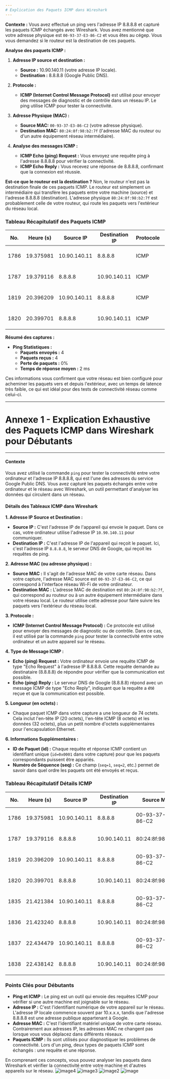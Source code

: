 ```yaml
---
# Explication des Paquets ICMP dans Wireshark
---
```


**Contexte :**
Vous avez effectué un ping vers l'adresse IP 8.8.8.8 et capturé les paquets ICMP échangés avec Wireshark. Vous avez mentionné que votre adresse physique est `00-93-37-E3-86-C2` et vous êtes au cégep. Vous vous demandez si le routeur est la destination de ces paquets.

**Analyse des paquets ICMP :**

1. **Adresse IP source et destination :**
   - **Source :** 10.90.140.11 (votre adresse IP locale).
   - **Destination :** 8.8.8.8 (Google Public DNS).

2. **Protocole :** 
   - **ICMP (Internet Control Message Protocol)** est utilisé pour envoyer des messages de diagnostic et de contrôle dans un réseau IP. Le ping utilise ICMP pour tester la connectivité.

3. **Adresse Physique (MAC) :**
   - **Source MAC:** `00-93-37-E3-86-C2` (votre adresse physique).
   - **Destination MAC:** `80:24:8f:98:b2:7f` (l'adresse MAC du routeur ou d'un autre équipement réseau intermédiaire).

4. **Analyse des messages ICMP :**
   - **ICMP Echo (ping) Request :** Vous envoyez une requête ping à l'adresse 8.8.8.8 pour vérifier la connectivité.
   - **ICMP Echo Reply :** Vous recevez une réponse de 8.8.8.8, confirmant que la connexion est réussie.

**Est-ce que le routeur est la destination ?**
Non, le routeur n'est pas la destination finale de ces paquets ICMP. Le routeur est simplement un intermédiaire qui transfère les paquets entre votre machine (source) et l'adresse 8.8.8.8 (destination). L'adresse physique `80:24:8f:98:b2:7f` est probablement celle de votre routeur, qui route les paquets vers l'extérieur du réseau local.

### Tableau Récapitulatif des Paquets ICMP

| **No.** | **Heure (s)** | **Source IP** | **Destination IP** | **Protocole** | **Type**            | **Longueur (octets)** | **Infos**                      |
|---------|---------------|---------------|--------------------|---------------|---------------------|------------------------|---------------------------------|
| 1786    | 19.375981      | 10.90.140.11  | 8.8.8.8            | ICMP          | Echo (ping) Request | 74                     | id=0x0001, seq=1                |
| 1787    | 19.379116      | 8.8.8.8       | 10.90.140.11       | ICMP          | Echo (ping) Reply   | 74                     | id=0x0001, seq=1                |
| 1819    | 20.396209      | 10.90.140.11  | 8.8.8.8            | ICMP          | Echo (ping) Request | 74                     | id=0x0001, seq=2                |
| 1820    | 20.399701      | 8.8.8.8       | 10.90.140.11       | ICMP          | Echo (ping) Reply   | 74                     | id=0x0001, seq=2                |

**Résumé des captures :**
- **Ping Statistiques :**
  - **Paquets envoyés :** 4
  - **Paquets reçus :** 4
  - **Perte de paquets :** 0%
  - **Temps de réponse moyen :** 2 ms

Ces informations vous confirment que votre réseau est bien configuré pour acheminer les paquets vers et depuis l'extérieur, avec un temps de latence très faible, ce qui est idéal pour des tests de connectivité réseau comme celui-ci.

---
# Annexe 1 - Explication Exhaustive des Paquets ICMP dans Wireshark pour Débutants
---

#### Contexte
Vous avez utilisé la commande `ping` pour tester la connectivité entre votre ordinateur et l'adresse IP 8.8.8.8, qui est l'une des adresses du service Google Public DNS. Vous avez capturé les paquets échangés entre votre ordinateur et le réseau avec Wireshark, un outil permettant d'analyser les données qui circulent dans un réseau.

#### Détails des Tableaux ICMP dans Wireshark

**1. Adresse IP Source et Destination :**
   - **Source IP :** C'est l'adresse IP de l'appareil qui envoie le paquet. Dans ce cas, votre ordinateur utilise l'adresse IP `10.90.140.11` pour communiquer.
   - **Destination IP :** C'est l'adresse IP de l'appareil qui reçoit le paquet. Ici, c'est l'adresse IP `8.8.8.8`, le serveur DNS de Google, qui reçoit les requêtes de ping.

**2. Adresse MAC (ou adresse physique) :**
   - **Source MAC :** Il s'agit de l'adresse MAC de votre carte réseau. Dans votre capture, l'adresse MAC source est `00-93-37-E3-86-C2`, ce qui correspond à l'interface réseau Wi-Fi de votre ordinateur.
   - **Destination MAC :** L'adresse MAC de destination est `80:24:8f:98:b2:7f`, qui correspond au routeur ou à un autre équipement intermédiaire dans votre réseau local. Le routeur utilise cette adresse pour faire suivre les paquets vers l'extérieur du réseau local.

**3. Protocole :**
   - **ICMP (Internet Control Message Protocol) :** Ce protocole est utilisé pour envoyer des messages de diagnostic ou de contrôle. Dans ce cas, il est utilisé par la commande `ping` pour tester la connectivité entre votre ordinateur et un autre appareil sur le réseau.

**4. Type de Message ICMP :**
   - **Echo (ping) Request :** Votre ordinateur envoie une requête ICMP de type "Echo Request" à l'adresse IP 8.8.8.8. Cette requête demande au destinataire (8.8.8.8) de répondre pour vérifier que la communication est possible.
   - **Echo (ping) Reply :** Le serveur DNS de Google (8.8.8.8) répond avec un message ICMP de type "Echo Reply", indiquant que la requête a été reçue et que la communication est possible.

**5. Longueur (en octets) :**
   - Chaque paquet ICMP dans votre capture a une longueur de 74 octets. Cela inclut l'en-tête IP (20 octets), l'en-tête ICMP (8 octets) et les données (32 octets), plus un petit nombre d'octets supplémentaires pour l'encapsulation Ethernet.

**6. Informations Supplémentaires :**
   - **ID de Paquet (id) :** Chaque requête et réponse ICMP contient un identifiant unique (`id=0x0001` dans votre capture) pour que les paquets correspondants puissent être appariés.
   - **Numéro de Séquence (seq) :** Ce champ (`seq=1`, `seq=2`, etc.) permet de savoir dans quel ordre les paquets ont été envoyés et reçus.

### Tableau Récapitulatif Détails ICMP

| **No.** | **Heure (s)** | **Source IP**    | **Destination IP** | **Source MAC**           | **Destination MAC**      | **Protocole** | **Type**            | **Longueur (octets)** | **Infos**                      |
|---------|---------------|------------------|--------------------|--------------------------|--------------------------|---------------|---------------------|------------------------|---------------------------------|
| 1786    | 19.375981      | 10.90.140.11     | 8.8.8.8            | 00-93-37-E3-86-C2         | 80:24:8f:98:b2:7f         | ICMP          | Echo (ping) Request | 74                     | id=0x0001, seq=1                |
| 1787    | 19.379116      | 8.8.8.8          | 10.90.140.11       | 80:24:8f:98:b2:7f         | 00-93-37-E3-86-C2         | ICMP          | Echo (ping) Reply   | 74                     | id=0x0001, seq=1                |
| 1819    | 20.396209      | 10.90.140.11     | 8.8.8.8            | 00-93-37-E3-86-C2         | 80:24:8f:98:b2:7f         | ICMP          | Echo (ping) Request | 74                     | id=0x0001, seq=2                |
| 1820    | 20.399701      | 8.8.8.8          | 10.90.140.11       | 80:24:8f:98:b2:7f         | 00-93-37-E3-86-C2         | ICMP          | Echo (ping) Reply   | 74                     | id=0x0001, seq=2                |
| 1835    | 21.421384      | 10.90.140.11     | 8.8.8.8            | 00-93-37-E3-86-C2         | 80:24:8f:98:b2:7f         | ICMP          | Echo (ping) Request | 74                     | id=0x0001, seq=3                |
| 1836    | 21.423240      | 8.8.8.8          | 10.90.140.11       | 80:24:8f:98:b2:7f         | 00-93-37-E3-86-C2         | ICMP          | Echo (ping) Reply   | 74                     | id=0x0001, seq=3                |
| 1837    | 22.434479      | 10.90.140.11     | 8.8.8.8            | 00-93-37-E3-86-C2         | 80:24:8f:98:b2:7f         | ICMP          | Echo (ping) Request | 74                     | id=0x0001, seq=4                |
| 1838    | 22.438142      | 8.8.8.8          | 10.90.140.11       | 80:24:8f:98:b2:7f         | 00-93-37-E3-86-C2         | ICMP          | Echo (ping) Reply   | 74                     | id=0x0001, seq=4                |

### Points Clés pour Débutants

- **Ping et ICMP :** Le ping est un outil qui envoie des requêtes ICMP pour vérifier si une autre machine est joignable sur le réseau.
- **Adresse IP :** C'est l'identifiant numérique de votre appareil sur le réseau. L'adresse IP locale commence souvent par 10.x.x.x, tandis que l'adresse 8.8.8.8 est une adresse publique appartenant à Google.
- **Adresse MAC :** C'est l'identifiant matériel unique de votre carte réseau. Contrairement aux adresses IP, les adresses MAC ne changent pas lorsque vous vous déplacez dans différents réseaux.
- **Paquets ICMP :** Ils sont utilisés pour diagnostiquer les problèmes de connectivité. Lors d'un ping, deux types de paquets ICMP sont échangés : une requête et une réponse.

En comprenant ces concepts, vous pouvez analyser les paquets dans Wireshark et vérifier la connectivité entre votre machine et d'autres appareils sur le réseau.
![image4](https://github.com/user-attachments/assets/343591c1-835b-41a9-ba4e-4c2d1d70883c)
![image3](https://github.com/user-attachments/assets/ad6adef0-8f0e-4b83-9f1a-ba7d745eeab8)
![image2](https://github.com/user-attachments/assets/4db821a3-bbb2-4886-b4d8-88772affcffd)
![image](https://github.com/user-attachments/assets/a4826054-aee8-4f18-bb42-63109f925f66)
